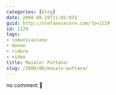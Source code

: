 ```yaml
---
categories: [blog]
date: 2008-08-29T21:01:03Z
guid: http://stefanocecere.com/?p=1129
id: 1129
tags:
- comunicazione
- donne
- ridere
- video
title: Maiale! Puttana!
slug: /2008/08/maiale-puttana/
---
```


no comment 🙂
